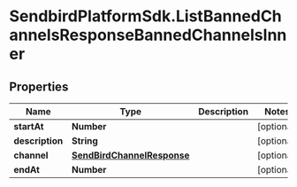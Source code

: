 # SendbirdPlatformSdk.ListBannedChannelsResponseBannedChannelsInner

## Properties

Name | Type | Description | Notes
------------ | ------------- | ------------- | -------------
**startAt** | **Number** |  | [optional] 
**description** | **String** |  | [optional] 
**channel** | [**SendBirdChannelResponse**](SendBirdChannelResponse.md) |  | [optional] 
**endAt** | **Number** |  | [optional] 


